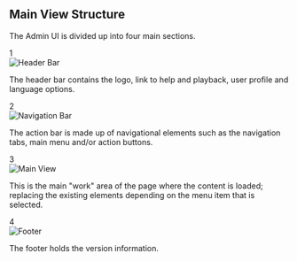 ## Main View Structure

The Admin UI is divided up into four main sections.

<div class="counter">
  <div>1</div>
  <div><img src="../../../../img/view-structure-1.png" alt="Header Bar"/></div>
  <p>The header bar contains the logo, link to help and playback, user profile and language options.</p>
</div>

<div class="counter">
  <div>2</div>
  <div><img src="../../../../img/view-structure-2.png" alt="Navigation Bar"/></div>
  <p>The action bar is made up of navigational elements such as the navigation tabs, main menu and/or action buttons.</p>
</div>

<div class="counter">
  <div>3</div>
  <div><img src="../../../../img/view-structure-3.png" alt="Main View"/></div>
  <p>This is the main "work" area of the page where the content is loaded; replacing the existing elements depending on the menu item that is selected.</p>
</div>

<div class="counter">
  <div>4</div>
  <div><img src="../../../../img/view-structure-4.png" alt="Footer"/></div>
  <p>The footer holds the version information.</p>
</div>

<!--
## Table View Structure

## Detail View Structure

## Editor View Structure

## Workflow View Structure
-->
